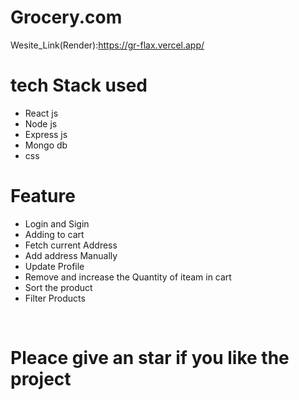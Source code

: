 ﻿# Grocery.com
Wesite_Link(Render):https://gr-flax.vercel.app/

# tech Stack used
<ul>
  <li>React js</li>
  <li>Node js</li>
  <li>Express js</li>
  <li>Mongo db</li>
  <li> css</li>
  
</ul>

# Feature
<ul>
 <li>Login and Sigin</li>
 <li>Adding to cart</li>
 <li>Fetch current Address</li>
 <li>Add address Manually</li>
 <li>Update Profile</li>
 <li>Remove and increase the Quantity of iteam in cart</b></li>
 <li>Sort the product</i></li>
 <li>Filter Products</li>

  
</ul>

 <br>
 <h1>Pleace give an star if you like the project</h1>

